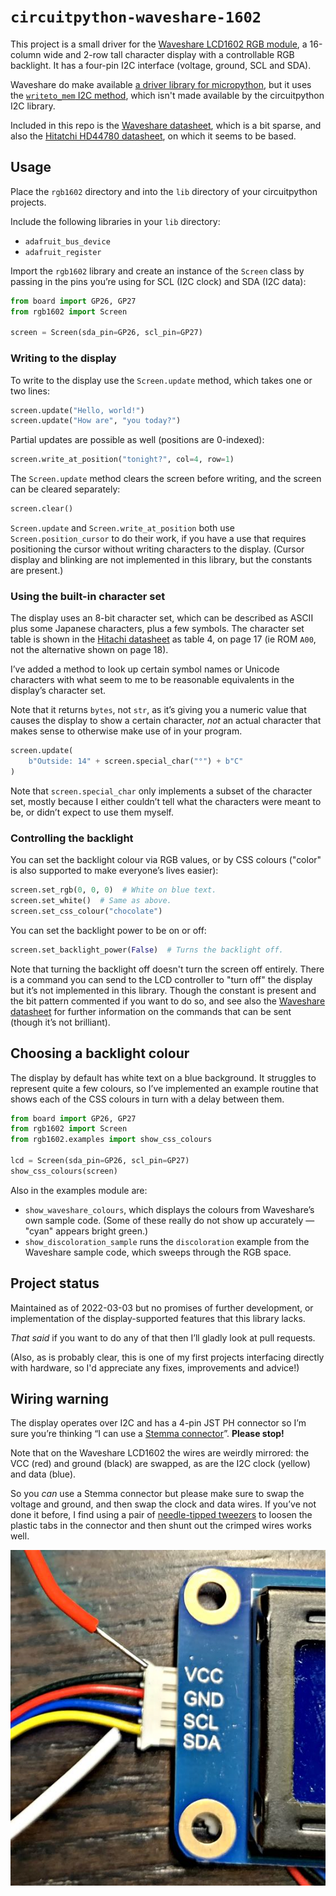 # `circuitpython-waveshare-1602`

This project is a small driver for the [Waveshare LCD1602 RGB module][wiki],
a 16-column wide and 2-row tall character display with a controllable RGB
backlight. It has a four-pin I2C interface (voltage, ground, SCL and SDA).

Waveshare do make available [a driver library for micropython][wiki], but
it uses the [`writeto_mem` I2C method][mp], which isn't made available by
the circuitpython I2C library.

[wiki]: https://www.waveshare.com/wiki/LCD1602_RGB_Module
[mp]: https://docs.micropython.org/en/latest/library/machine.I2C.html#machine.I2C.writeto_mem

Included in this repo is the [Waveshare datasheet][wd], which is a bit sparse,
and also the [Hitatchi HD44780 datasheet][hd], on which it seems to be based.

[wd]: LCD1602_RGB_Module.pdf
[hd]: HD44780.pdf

## Usage

Place the `rgb1602` directory and into the `lib` directory of your circuitpython projects.

Include the following libraries in your `lib` directory:

- `adafruit_bus_device`
- `adafruit_register`

Import the `rgb1602` library and create an instance of the `Screen` class by
passing in the pins you’re using for SCL (I2C clock) and SDA (I2C data):

```python
from board import GP26, GP27
from rgb1602 import Screen

screen = Screen(sda_pin=GP26, scl_pin=GP27)
```

### Writing to the display

To write to the display use the `Screen.update` method, which takes one or two lines:

```python
screen.update("Hello, world!")
screen.update("How are", "you today?")
```

Partial updates are possible as well (positions are 0-indexed):

```python
screen.write_at_position("tonight?", col=4, row=1)
```

The `Screen.update` method clears the screen before writing, and the screen can be
cleared separately:

```python
screen.clear()
```

`Screen.update` and `Screen.write_at_position` both use `Screen.position_cursor`
to do their work, if you have a use that requires positioning the cursor without
writing characters to the display. (Cursor display and blinking are not
implemented in this library, but the constants are present.)

### Using the built-in character set

The display uses an 8-bit character set, which can be described as ASCII plus
some Japanese characters, plus a few symbols. The character set table is shown
in the [Hitachi datasheet][hd] as table 4, on page 17 (ie ROM `A00`, not the
alternative shown on page 18).

I’ve added a method to look up certain symbol names or Unicode characters with
what seem to me to be reasonable equivalents in the display’s character set.

Note that it returns `bytes`, not `str`, as it’s giving you a numeric value
that causes the display to show a certain character, _not_ an actual character
that makes sense to otherwise make use of in your program.

```python
screen.update(
    b"Outside: 14" + screen.special_char("°") + b"C"
)
```

Note that `screen.special_char` only implements a subset of the character set,
mostly because I either couldn’t tell what the characters were meant to be,
or didn’t expect to use them myself.

### Controlling the backlight

You can set the backlight colour via RGB values, or by CSS colours ("color" is also
supported to make everyone’s lives easier):

```python
screen.set_rgb(0, 0, 0)  # White on blue text.
screen.set_white()  # Same as above.
screen.set_css_colour("chocolate")
```

You can set the backlight power to be on or off:

```python
screen.set_backlight_power(False)  # Turns the backlight off.
```

Note that turning the backlight off doesn't turn the screen off
entirely. There is a command you can send to the LCD controller to "turn
off" the display but it’s not implemented in this library. Though the
constant is present and the bit pattern commented if you want to do so,
and see also the [Waveshare datasheet](LCD1602_RGB_Module.pdf) for
further information on the commands that can be sent (though it’s not
brilliant).

## Choosing a backlight colour

The display by default has white text on a blue background. It struggles
to represent quite a few colours, so I’ve implemented an example routine
that shows each of the CSS colours in turn with a delay between them.

```python
from board import GP26, GP27
from rgb1602 import Screen
from rgb1602.examples import show_css_colours

lcd = Screen(sda_pin=GP26, scl_pin=GP27)
show_css_colours(screen)
```

Also in the examples module are:

- `show_waveshare_colours`, which displays the colours from
  Waveshare’s own sample code. (Some of these really do not
  show up accurately — "cyan" appears bright green.)
- `show_discoloration_sample` runs the `discoloration`
  example from the Waveshare sample code, which sweeps
  through the RGB space.

## Project status

Maintained as of 2022-03-03 but no promises of further development,
or implementation of the display-supported features that this
library lacks.

_That said_ if you want to do any of that then I’ll gladly look
at pull requests.

(Also, as is probably clear, this is one of my first projects
interfacing directly with hardware, so I'd appreciate any
fixes, improvements and advice!)

## Wiring warning

The display operates over I2C and has a 4-pin JST PH connector so I’m sure
you’re thinking “I can use a [Stemma connector][stemma]”. **Please stop!**

Note that on the Waveshare LCD1602 the wires are weirdly mirrored: the
VCC (red) and ground (black) are swapped, as are the I2C clock (yellow)
and data (blue).

So you _can_ use a Stemma connector but please make sure to swap the
voltage and ground, and then swap the clock and data wires. If you’ve
not done it before, I find using a pair of [needle-tipped tweezers][twz]
to loosen the plastic tabs in the connector and then shunt out the
crimped wires works well.

![The power and I2C wires are both swapped.](swapped-wires.jpeg)

[stemma]: https://learn.adafruit.com/introducing-adafruit-stemma-qt
[twz]: https://www.ifixit.com/Store/Tools/Precision-Tweezers-Set/IF145-060
